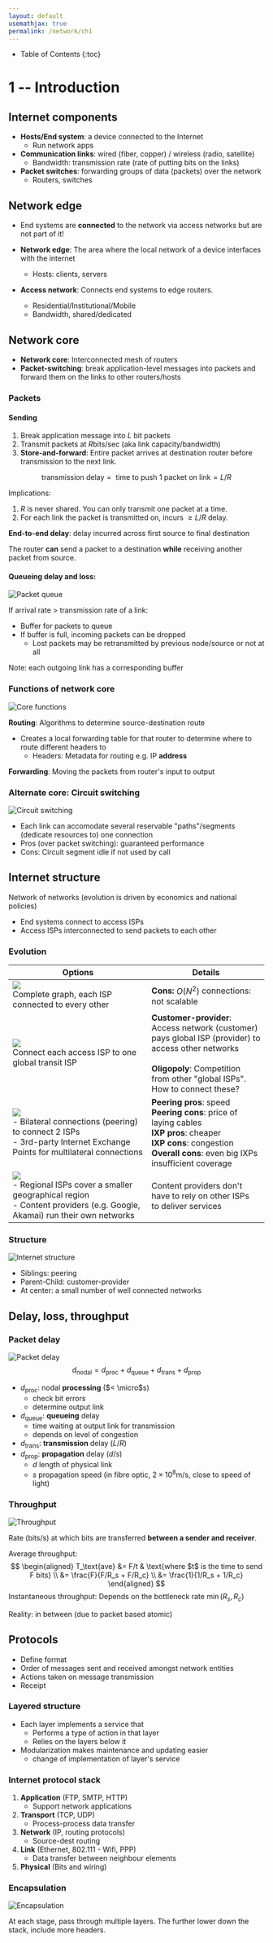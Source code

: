 ```yaml
---
layout: default
usemathjax: true
permalink: /network/ch1
---
```


* Table of Contents
{:toc}


# 1 -- Introduction

## Internet components

- **Hosts/End system**: a device connected to the Internet
  - Run network apps
- **Communication links**: wired (fiber, copper) / wireless (radio, satellite)
  - Bandwidth: transmission rate (rate of putting bits on the links)
- **Packet switches**: forwarding groups of data (packets) over the network
  - Routers, switches

## Network edge

- End systems are **connected** to the network via access networks but are not part of it!

- **Network edge**: The area where the local network of a device interfaces with the internet
  - Hosts: clients, servers
- **Access network**: Connects end systems to edge routers.
  - Residential/Institutional/Mobile
  - Bandwidth, shared/dedicated

## Network core

- **Network core**: Interconnected mesh of routers
- **Packet-switching**: break application-level messages into packets and forward them on the links to other routers/hosts

### Packets

#### Sending

1. Break application message into $L$​ bit packets
2. Transmit packets at $R$​ bits/sec (aka link capacity/bandwidth)
3. **Store-and-forward**: Entire packet arrives at destination router before transmission to the next link.

$$
\text{transmission delay} = \text{ time to push 1 packet on link} = L / R
$$

Implications: 

1. $R$ is never shared. You can only transmit one packet at a time.
2. For each link the packet is transmitted on, incurs $\geq L/R$ delay.

**End-to-end delay**: delay incurred across first source to final destination

The router **can** send a packet to a destination **while** receiving another packet from source.

#### Queueing delay and loss:

![Packet queue](/notes-blog/assets/img/network/packet_queue.png)

If arrival rate $>$ transmission rate of a link:

- Buffer for packets to queue
- If buffer is full, incoming packets can be dropped
  - Lost packets may be retransmitted by previous node/source or not at all

Note: each outgoing link has a corresponding buffer

### Functions of network core

![Core functions](/notes-blog/assets/img/network/network_core_function.png)

**Routing**: Algorithms to determine source-destination route

- Creates a local forwarding table for that router to determine where to route different headers to
  - Headers: Metadata for routing e.g. IP **address**

**Forwarding**: Moving the packets from router's input to output

### Alternate core: Circuit switching

![Circuit switching](/notes-blog/assets/img/network/circuit_switching.png)

- Each link can accomodate several reservable "paths"/segments (dedicate resources to) one connection
- Pros (over packet switching): guaranteed performance
- Cons: Circuit segment idle if not used by call

## Internet structure

Network of networks (evolution is driven by economics and national policies)

- End systems connect to access ISPs
- Access ISPs interconnected to send packets to each other

### Evolution

| Options                                                      | Details                                                      |
| ------------------------------------------------------------ | ------------------------------------------------------------ |
| ![](/notes-blog/assets/img/network/internet_v1.png)<br />Complete graph, each ISP connected to every other | **Cons:** $O(N^2)$ connections: not scalable                 |
| ![](/notes-blog/assets/img/network/internet_v2.png)<br />Connect each access ISP to one global transit ISP | **Customer-provider**: Access network (customer) <br />pays global ISP (provider) to access other networks<br /><br />**Oligopoly**: Competition from other "global ISPs". <br />How to connect these? |
| ![](/notes-blog/assets/img/network/internet_v3.png)<br />- Bilateral connections (peering) to connect 2 ISPs<br />- 3rd-party Internet Exchange Points for multilateral connections | **Peering pros**: speed<br />**Peering cons**: price of laying cables<br />**IXP pros**: cheaper<br />**IXP cons**: congestion<br />**Overall cons**: even big IXPs insufficient coverage |
| ![](/notes-blog/assets/img/network/internet_v4.png)<br />- Regional ISPs cover a smaller geographical region<br />- Content providers (e.g. Google, Akamai) run their own networks | Content providers don't have to rely on other ISPs<br />to deliver services |

### Structure

![Internet structure](/notes-blog/assets/img/network/internet_tree.png)

- Siblings: peering
- Parent-Child: customer-provider
- At center: a small number of well connected networks

## Delay, loss, throughput

### Packet delay

![Packet delay](/notes-blog/assets/img/network/packet_delay.png)
$$
d_\text{nodal} = d_\text{proc} + d_\text{queue} + d_\text{trans} + d_\text{prop} 
$$

- $d_\text{proc}$: nodal **processing** ($< \micro$s)
  - check bit errors
  - determine output link
- $d_\text{queue}$: **queueing** delay
  - time waiting at output link for transmission
  - depends on level of congestion
- $d_\text{trans}$: **transmission** delay ($L/R$​)
- $d_\text{prop}$: **propagation** delay ($d/s$)
  - $d$ length of physical link
  - $s$ propagation speed (in fibre optic, $2 \times 10^8$m/s, close to speed of light)

### Throughput

![Throughput](/notes-blog/assets/img/network/throughput.png)

Rate (bits/s) at which bits are transferred **between a sender and receiver**.

Average throughput:
$$
\begin{aligned}
T_\text{ave} &= F/t & \text{where $t$ is the time to send F bits} \\
&= \frac{F}{F/R_s + F/R_c} \\
&= \frac{1}{1/R_s + 1/R_c}
\end{aligned}
$$
Instantaneous throughput: Depends on the bottleneck rate $\min(R_s, R_c)$​

Reality: in between (due to packet based atomic)

## Protocols

- Define format
- Order of messages sent and received amongst network entities
- Actions taken on message transmission
- Receipt

### Layered structure

- Each layer implements a service that
  - Performs a type of action in that layer
  - Relies on the layers below it
- Modularization makes maintenance and updating easier
  - change of implementation of layer's service

### Internet protocol stack

1. **Application** (FTP, SMTP, HTTP)
   - Support network applications
2. **Transport** (TCP, UDP)
   - Process-process data transfer
3. **Network** (IP, routing protocols)
   - Source-dest routing
4. **Link** (Ethernet, 802.111 - Wifi, PPP)
   - Data transfer between neighbour elements
5. **Physical** (Bits and wiring)

### Encapsulation

![Encapsulation](/notes-blog/assets/img/network/encapsulation.png)

At each stage, pass through multiple layers. The further lower down the stack, include more headers.

